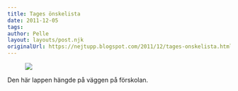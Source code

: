 ```yaml
---
title: Tages önskelista
date: 2011-12-05
tags: 	
author: Pelle
layout: layouts/post.njk
originalUrl: https://nejtupp.blogspot.com/2011/12/tages-onskelista.html
---
```


<figure>
	<img src="../../../img/2011/12/IMG_0282.JPG">
</figure>

Den här lappen hängde på väggen på förskolan.
